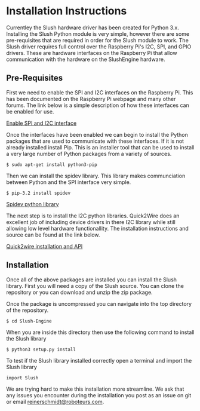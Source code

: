 # Installation Instructions

Currentley the Slush hardware driver has been created for Python 3.x. Installing the Slush Python module is very simple, however there are some pre-requisites that are required in order for the Slush module to work. The Slush driver requires full control over the Raspberry Pi's I2C, SPI, and GPIO drivers. These are hardware interfaces on the Raspberry Pi that allow communication with the hardware on the SlushEngine hardware.

## Pre-Requisites

First we need to enable the SPI and I2C interfaces on the Raspberry Pi. This has been documented on the Raspberry Pi webpage and many other forums. The link below is a simple description of how these interfaces can be enabled for use.

[Enable SPI and I2C interface](https://blogs.oracle.com/atael/entry/i2c_and_spi_on_raspberry)

Once the interfaces have been enabled we can begin to install the Python packages that are used to communicate with these interfaces. If it is not already installed install Pip. This is an installer tool that can be used to install a very large number of Python packages from a variety of sources.

```
$ sudo apt-get install python3-pip
```

Then we can install the spidev library. This library makes communciation between Python and the SPI interface very simple.
```
$ pip-3.2 install spidev
```

[Spidev python library](https://pypi.python.org/pypi/spidev)

The next step is to install the I2C python libraries. Quick2Wire does an excellent job of including device drivers in there I2C library while still allowing low level hardware functionallity. The installation instructions and source can be found at the link below.

[Quick2wire installation and API](https://github.com/quick2wire/quick2wire-python-api)

## Installation

Once all of the above packages are installed you can install the Slush library. First you will need a copy of the Slush source. You can clone the repository or you can download and unzip the zip package.

Once the package is uncompressed you can navigate into the top directory of the repository.

```
$ cd Slush-Engine
```

When you are inside this directory then use the following command to install the Slush library

```
$ python3 setup.py install
```

To test if the Slush library installed correctly open a terminal and import the Slush library

```
import Slush
```

We are trying hard to make this installation more streamline. We ask that any issues you encounter during the installation you post as an issue on git or email reinerschmidt@roboteurs.com.
